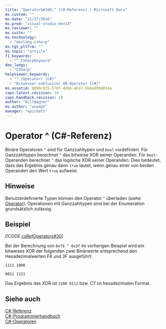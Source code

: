 ```yaml
---
title: "Operator&#160;^ (C#-Referenz) | Microsoft Docs"
ms.custom: ""
ms.date: "11/17/2016"
ms.prod: "visual-studio-dev14"
ms.reviewer: ""
ms.suite: ""
ms.technology: 
  - "devlang-csharp"
ms.tgt_pltfrm: ""
ms.topic: "article"
f1_keywords: 
  - "^_CSharpKeyword"
dev_langs: 
  - "CSharp"
helpviewer_keywords: 
  - "^ (Operator) [C#]"
  - "Bitweiser exklusiver OR-Operator [C#]"
ms.assetid: b09bc815-570f-4db6-a637-5b4ed99d014a
caps.latest.revision: 19
caps.handback.revision: 19
author: "BillWagner"
ms.author: "wiwagn"
manager: "wpickett"
---
```

# Operator&#160;^ (C#-Referenz)
Binäre Operatoren `^` sind für Ganzzahltypen und `bool` vordefiniert.  Für Ganzzahltypen berechnet `^` das bitweise XOR seiner Operanden.  Für `bool`\-Operanden berechnet `^` das logische XOR seiner Operanden. Dies bedeutet, dass das Ergebnis genau dann `true` lautet, wenn genau einer von beiden Operanden den Wert `true` aufweist.  
  
## Hinweise  
 Benutzerdefinierte Typen können den Operator `^` überladen \(siehe [Operator](../../../csharp/language-reference/keywords/operator.md)\).  Operationen mit Ganzzahltypen sind bei der Enumeration grundsätzlich zulässig.  
  
## Beispiel  
 [!CODE [csRefOperators#30](../CodeSnippet/VS_Snippets_VBCSharp/csrefOperators#30)]  
  
 Bei der Berechnung von `0xf8 ^ 0x3f` im vorherigen Beispiel wird ein bitweises XOR der folgenden zwei Binärwerte entsprechend den Hexadezimalwerten F8 und 3F ausgeführt:  
  
 `1111 1000`  
  
 `0011 1111`  
  
 Das Ergebnis des XOR ist `1100 0111` bzw. C7 im hexadezimalen Format.  
  
## Siehe auch  
 [C\#\-Referenz](../../../csharp/language-reference/index.md)   
 [C\#\-Programmierhandbuch](../../../csharp/programming-guide/index.md)   
 [C\#\-Operatoren](../../../csharp/language-reference/operators/index.md)